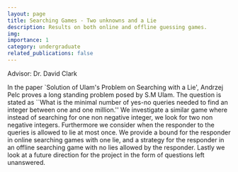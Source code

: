 ```yaml
---
layout: page
title: Searching Games - Two unknowns and a Lie
description: Results on both online and offline guessing games.
img:
importance: 1
category: undergraduate
related_publications: false
---
```


Advisor: Dr. David Clark

In the paper `Solution of Ulam's Problem on Searching with a Lie', Andrzej Pelc proves a long standing problem posed by S.M Ulam.
The question is stated as ``What is the minimal number of yes-no queries needed to find an integer between one and one million.''
We investigate a similar game where instead of searching for one non negative integer, we look for two non negative integers. Furthermore we consider when the responder to the queries is allowed to lie at most once. We provide a bound for the responder in online searching games with one lie, and a strategy for the responder in an offline searching game with no lies allowed by the responder. Lastly we look at a future direction for the project in the form of questions left unanswered.
